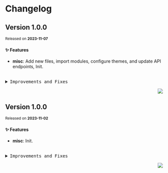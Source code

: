 <a name="readme-top"></a>

# Changelog

## Version 1.0.0

<sup>Released on **2023-11-07**</sup>

#### ✨ Features

- **misc**: Add new files, import modules, configure themes, and update API endpoints, Init.

<br/>

<details>
<summary><kbd>Improvements and Fixes</kbd></summary>

#### What's improved

- **misc**: Add new files, import modules, configure themes, and update API endpoints ([9930472](https://github.com/lobehub/lobe-tts/commit/9930472))
- **misc**: Init ([9961d3a](https://github.com/lobehub/lobe-tts/commit/9961d3a))

</details>

<div align="right">

[![](https://img.shields.io/badge/-BACK_TO_TOP-151515?style=flat-square)](#readme-top)

</div>

## Version 1.0.0

<sup>Released on **2023-11-02**</sup>

#### ✨ Features

- **misc**: Init.

<br/>

<details>
<summary><kbd>Improvements and Fixes</kbd></summary>

#### What's improved

- **misc**: Init ([9961d3a](https://github.com/lobehub/lobe-tts/commit/9961d3a))

</details>

<div align="right">

[![](https://img.shields.io/badge/-BACK_TO_TOP-151515?style=flat-square)](#readme-top)

</div>
